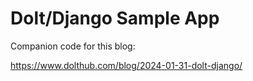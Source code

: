 # Dolt/Django Sample App

Companion code for this blog:

https://www.dolthub.com/blog/2024-01-31-dolt-django/
